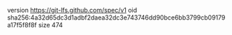 version https://git-lfs.github.com/spec/v1
oid sha256:4a32d65dc3d1adbf2daea32dc3e743746dd90bce6bb3799cb09179a17f5f8f8f
size 474
